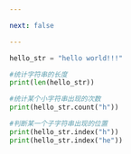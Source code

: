 ```yaml
---

next: false

---
```




<BlogInfo id="966" title="15.字符串统计操作" author="白日梦想猿" pv=0 read_times=0 pre_cost_time="0分8秒" category="高级变量类型" tag_list="['高级变量类型']" create_time="2020.02.11 10:56:01" update_time="2020.02.11 10:59:25" />

```python
hello_str = "hello world!!!"

#统计字符串的长度
print(len(hello_str))

#统计某个小字符串出现的次数
print(hello_str.count("h"))

#判断某一个子字符串出现的位置
print(hello_str.index("h"))
print(hello_str.index("he"))
```



<ActionBox />
